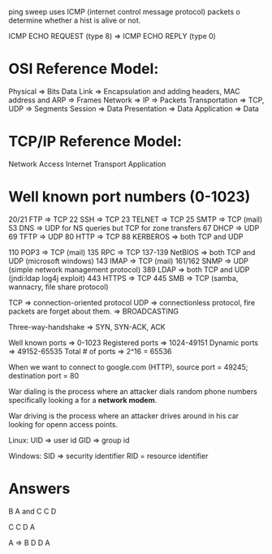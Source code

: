 ping sweep uses ICMP (internet control message protocol)  packets o determine whether a hist is alive or not.

ICMP ECHO REQUEST (type 8) => ICMP ECHO REPLY (type 0)

# OSI Reference Model:
Physical => Bits
Data Link => Encapsulation and adding headers, MAC address and ARP => Frames
Network => IP => Packets
Transportation => TCP, UDP => Segments
Session => Data
Presentation => Data
Application => Data

# TCP/IP Reference Model:
Network Access
Internet
Transport
Application

# Well known port numbers (0-1023)
20/21 FTP => TCP
22 SSH => TCP
23 TELNET => TCP
25 SMTP => TCP (mail)
53 DNS => UDP for NS queries but TCP for zone transfers
67 DHCP => UDP
69 TFTP => UDP
80 HTTP => TCP
88 KERBEROS => both TCP and UDP

110 POP3 => TCP (mail)
135 RPC => TCP
137-139 NetBIOS => both TCP and UDP (microsoft windows)
143 IMAP => TCP (mail)
161/162 SNMP => UDP (simple network management protocol)
389 LDAP => both TCP and UDP  (jndi:ldap log4j exploit)
443 HTTPS => TCP
445 SMB => TCP (samba, wannacry, file share protocol)

TCP => connection-oriented protocol
UDP => connectionless protocol, fire packets are forget about them. => BROADCASTING

Three-way-handshake => SYN, SYN-ACK, ACK

Well known ports => 0-1023
Registered ports => 1024-49151
Dynamic ports => 49152-65535
Total # of ports => 2^16 = 65536

When we want to connect to google.com (HTTP), source port = 49245; destination port = 80

War dialing is the process where an attacker dials random phone numbers specifically looking a for a **network modem**.

War driving is the process where an attacker drives around in his car looking for openn access points.

Linux:
UID => user id
GID => group id

Windows:
SID => security identifier
RID = resource identifier

# Answers
B
A and C
C
D

C
C
D
A

A => B
D
D
A
